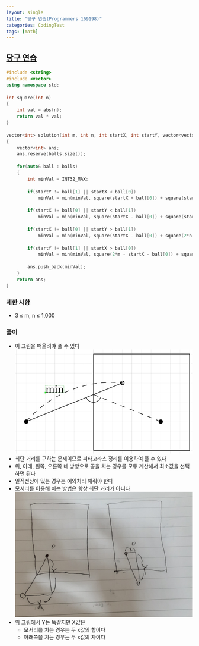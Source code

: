 ```yaml
---
layout: single
title: "당구 연습(Programmers 169198)"
categories: CodingTest
tags: [math]
---
```


## <a href="https://school.programmers.co.kr/learn/courses/30/lessons/169198" target="_blank">당구 연습</a>

```cpp
#include <string>
#include <vector>
using namespace std;

int square(int n)
{
    int val = abs(n);
    return val * val;
}

vector<int> solution(int m, int n, int startX, int startY, vector<vector<int>> balls)
{
    vector<int> ans;
    ans.reserve(balls.size());
    
    for(auto& ball : balls)
    {
        int minVal = INT32_MAX;
        
        if(startY != ball[1] || startX < ball[0])
            minVal = min(minVal, square(startX + ball[0]) + square(startY - ball[1]));
        
        if(startX != ball[0] || startY < ball[1])
            minVal = min(minVal, square(startX - ball[0]) + square(startY + ball[1]));
        
        if(startX != ball[0] || startY > ball[1])
            minVal = min(minVal, square(startX - ball[0]) + square(2*n - startY - ball[1]));
        
        if(startY != ball[1] || startX > ball[0])
            minVal = min(minVal, square(2*m - startX - ball[0]) + square(startY - ball[1]));
        
        ans.push_back(minVal);
    }
    return ans;
}
```

### 제한 사항

- 3 ≤ m, n ≤ 1,000

### 풀이

- 이 그림을 떠올려야 풀 수 있다
![최단 거리](/assets/images/minDistance.jpg)
- 최단 거리를 구하는 문제이므로 피타고라스 정리를 이용하여 풀 수 있다
- 위, 아래, 왼쪽, 오른쪽 네 방향으로 공을 치는 경우를 모두 계산해서 최소값을 선택하면 된다
- 일직선상에 있는 경우는 예외처리 해줘야 한다
- 모서리를 이용해 치는 방법은 항상 최단 거리가 아니다
![모서리을 치는 경우](/assets/images/diagonal.jpg)
- 위 그림에서 Y는 똑같지만 X값은
  - 모서리를 치는 경우는 두 x값의 합이다
  - 아래쪽을 치는 경우는 두 x값의 차이다
